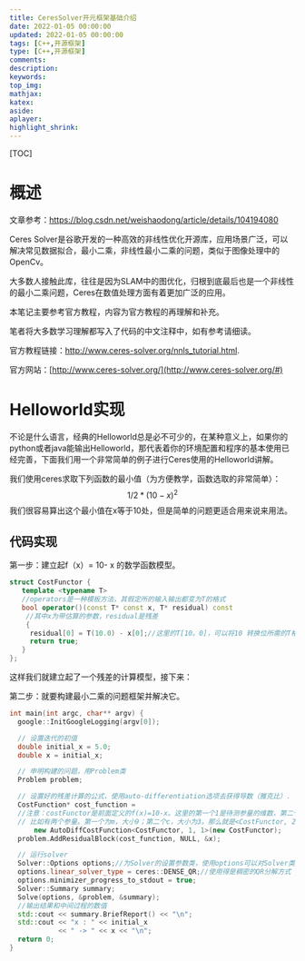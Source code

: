 ```yaml
---
title: CeresSolver开元框架基础介绍
date: 2022-01-05 00:00:00
updated: 2022-01-05 00:00:00
tags: [C++,开源框架]
type: [C++,开源框架]
comments: 
description: 
keywords: 
top_img:
mathjax:
katex:
aside:
aplayer:
highlight_shrink:
---
```


[TOC]

# 概述

文章参考：https://blog.csdn.net/weishaodong/article/details/104194080

Ceres Solver是谷歌开发的一种高效的非线性优化开源库，应用场景广泛，可以解决常见数据拟合，最小二乘，非线性最小二乘的问题，类似于图像处理中的OpenCv。

大多数人接触此库，往往是因为SLAM中的图优化，归根到底最后也是一个非线性的最小二乘问题，Ceres在数值处理方面有着更加广泛的应用。

本笔记主要参考官方教程，内容为官方教程的再理解和补充。

笔者将大多数学习理解都写入了代码的中文注释中，如有参考请细读。

官方教程链接：http://www.ceres-solver.org/nnls_tutorial.html.

官方网站：[http://www.ceres-solver.org/](http://www.ceres-solver.org/#)



# Helloworld实现

不论是什么语言，经典的Helloworld总是必不可少的，在某种意义上，如果你的python或者java能输出Helloworld，那代表着你的环境配置和程序的基本使用已经完善，下面我们用一个非常简单的例子进行Ceres使用的Helloworld讲解。



我们使用ceres求取下列函数的最小值（为方便教学，函数选取的非常简单）：
$$
1/2*(10-x)^2
$$
我们很容易算出这个最小值在x等于10处，但是简单的问题更适合用来说来用法。

## 代码实现

第一步：建立起f（x）= 10- x 的数学函数模型。

```c++
struct CostFunctor {
   template <typename T>
   //operators是一种模板方法，其假定所的输入输出都变为T的格式
   bool operator()(const T* const x, T* residual) const 
	//其中x为带估算的参数，residual是残差
	{
     residual[0] = T(10.0) - x[0];//这里的T[10。0]，可以将10 转换位所需的T格式，如double，Jet等
     return true;
   }
};
```

这样我们就建立起了一个残差的计算模型，接下来：

第二步：就要构建最小二乘的问题框架并解决它。

```c++
int main(int argc, char** argv) {
  google::InitGoogleLogging(argv[0]);

  // 设置迭代的初值
  double initial_x = 5.0;
  double x = initial_x;

  // 申明构建的问题，用Problem类
  Problem problem;

  // 设置好的残差计算的公式，使用auto-differentiation选项去获得导数（雅克比）. 
  CostFunction* cost_function =
  //注意：costFunctor是前面定义的f(x)=10-x。这里的第一个1是待测参量的维数，第二个1是每个待测参量的size
  // 比如有两个参量。第一个为m，大小9；第二个c，大小为3。那么就是<CostFunctor, 2, 9，3>
      new AutoDiffCostFunction<CostFunctor, 1, 1>(new CostFunctor);
  problem.AddResidualBlock(cost_function, NULL, &x);

  // 运行solver
  Solver::Options options;//为Solver的设置参数类，使用options可以对Solver类型使用方法等进行设置
  options.linear_solver_type = ceres::DENSE_QR;//使用得是稠密的QR分解方式
  options.minimizer_progress_to_stdout = true;
  Solver::Summary summary;
  Solve(options, &problem, &summary);
  //输出结果和中间过程的数值
  std::cout << summary.BriefReport() << "\n";
  std::cout << "x : " << initial_x
            << " -> " << x << "\n";
  return 0;
}

```















